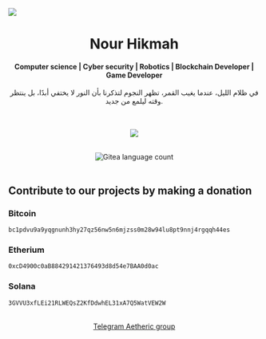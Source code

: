 ![](https://komarev.com/ghpvc/?username=nour-hikmah)

<div align="center">
  <h1>Nour Hikmah</h1>
  <h4>Computer science | Cyber security | Robotics | Blockchain Developer | Game Developer </h4>
  في ظلام الليل، عندما يغيب القمر، تظهر النجوم لتذكرنا بأن النور لا يختفي أبدًا، بل ينتظر وقته ليلمع من جديد.
</div>
<br>
<br>
<div align="center">
  <p align="center"><a href=""><img src="https://skillicons.dev/icons?i=c,cpp,wasm,bash,lua,qt,gtk,vim,linux,blender,matlab," /></a></p><br>
  <img alt="Gitea language count" src="https://github-readme-stats.vercel.app/api/top-langs/?username=nour-hikmah&hide_progress=false&theme=dark">
</div>


<br>
<p align="center">
  <h2>Contribute to our projects by making a donation</h2>

  <h3>Bitcoin</h3>

  ```
  bc1pdvu9a9yqgnunh3hy27qz56nw5n6mjzss0m28w94lu8pt9nnj4rgqqh44es
  ```
  
  <h3>Etherium</h3>
  
  ```
  0xcD4900c0aB884291421376493d8d54e7BAA0d0ac
  ```

  <h3>Solana</h3>
  
  ```
  3GVVU3xfLEi21RLWEQsZ2KfDdwhEL31xA7Q5WatVEW2W
  ```
</p>
<br>
<div align="center">
  <a href="https://t.me/aetheric_0x">Telegram Aetheric group</a>
</div>
